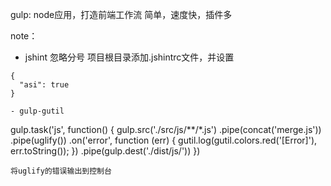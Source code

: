 gulp:
node应用，打造前端工作流
简单，速度快，插件多

note：
- jshint
忽略分号
项目根目录添加.jshintrc文件，并设置
```
{
  "asi": true
}

- gulp-gutil
```
gulp.task('js', function() {
  gulp.src('./src/js/**/*.js')
      .pipe(concat('merge.js'))
      .pipe(uglify())
      .on('error', function (err) { gutil.log(gutil.colors.red('[Error]'), err.toString()); })
      .pipe(gulp.dest('./dist/js/'))
})
```
将uglify的错误输出到控制台

